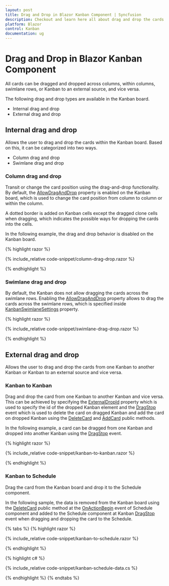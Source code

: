```yaml
---
layout: post
title: Drag and Drop in Blazor Kanban Component | Syncfusion
description: Checkout and learn here all about drag and drop the cards in the Syncfusion Blazor Kanban component.
platform: Blazor
control: Kanban
documentation: ug
---
```


# Drag and Drop in Blazor Kanban Component

All cards can be dragged and dropped across columns, within columns, swimlane rows, or Kanban to an external source, and vice versa.

The following drag and drop types are available in the Kanban board.

* Internal drag and drop
* External drag and drop

## Internal drag and drop

Allows the user to drag and drop the cards within the Kanban board. Based on this, it can be categorized into two ways.

* Column drag and drop
* Swimlane drag and drop

### Column drag and drop

Transit or change the card position using the drag-and-drop functionality. By default, the [AllowDragAndDrop](https://help.syncfusion.com/cr/blazor/Syncfusion.Blazor.Kanban.SfKanban-1.html#Syncfusion_Blazor_Kanban_SfKanban_1_AllowDragAndDrop) property is enabled on the Kanban board, which is used to change the card position from column to column or within the column.

A dotted border is added on Kanban cells except the dragged clone cells when dragging, which indicates the possible ways for dropping the cards into the cells.

In the following example, the drag and drop behavior is disabled on the Kanban board.

{% highlight razor %}

{% include_relative code-snippet/column-drag-drop.razor %}

{% endhighlight %}

### Swimlane drag and drop

By default, the Kanban does not allow dragging the cards across the swimlane rows. Enabling the [AllowDragAndDrop](https://help.syncfusion.com/cr/blazor/Syncfusion.Blazor.Kanban.SfKanban-1.html#Syncfusion_Blazor_Kanban_SfKanban_1_AllowDragAndDrop) property allows to drag the cards across the swimlane rows, which is specified inside [KanbanSwimlaneSettings](https://help.syncfusion.com/cr/blazor/Syncfusion.Blazor.Kanban.SfKanban-1.html#Syncfusion_Blazor_Kanban_SfKanban_1_SwimlaneSettings) property.

{% highlight razor %}

{% include_relative code-snippet/swimlane-drag-drop.razor %}

{% endhighlight %}

## External drag and drop

Allows the user to drag and drop the cards from one Kanban to another Kanban or Kanban to an external source and vice versa.

### Kanban to Kanban

Drag and drop the card from one Kanban to another Kanban and vice versa. This can be achieved by specifying the [ExternalDropId](https://help.syncfusion.com/cr/blazor/Syncfusion.Blazor.Kanban.SfKanban-1.html#Syncfusion_Blazor_Kanban_SfKanban_1_ExternalDropId) property which is used to specify the id of the dropped Kanban element and the [DragStop](https://help.syncfusion.com/cr/blazor/Syncfusion.Blazor.Kanban.KanbanEvents-1.html#Syncfusion_Blazor_Kanban_KanbanEvents_1_DragStop) event which is used to delete the card on dragged Kanban and add the card on dropped Kanban using the [DeleteCard](https://help.syncfusion.com/cr/blazor/Syncfusion.Blazor.Kanban.SfKanban-1.html#Syncfusion_Blazor_Kanban_SfKanban_1_DeleteCardAsync__0_) and [AddCard](https://help.syncfusion.com/cr/blazor/Syncfusion.Blazor.Kanban.SfKanban-1.html#Syncfusion_Blazor_Kanban_SfKanban_1_AddCardAsync__0_System_Int32_) public methods.

In the following example, a card can be dragged from one Kanban and dropped into another Kanban using the [DragStop](https://help.syncfusion.com/cr/blazor/Syncfusion.Blazor.Kanban.KanbanEvents-1.html#Syncfusion_Blazor_Kanban_KanbanEvents_1_DragStop) event.

{% highlight razor %}

{% include_relative code-snippet/kanban-to-kanban.razor %}

{% endhighlight %}


### Kanban to Schedule

Drag the card from the Kanban board and drop it to the Schedule component.

In the following sample, the data is removed from the Kanban board using the [DeleteCard](https://help.syncfusion.com/cr/blazor/Syncfusion.Blazor.Kanban.SfKanban-1.html#Syncfusion_Blazor_Kanban_SfKanban_1_DeleteCardAsync__0_) public method at the [OnActionBegin](https://help.syncfusion.com/cr/blazor/Syncfusion.Blazor.Schedule.ScheduleEvents-1.html#Syncfusion_Blazor_Schedule_ScheduleEvents_1_OnActionBegin) event of Schedule component and added to the Schedule component at Kanban [DragStop](https://help.syncfusion.com/cr/blazor/Syncfusion.Blazor.Kanban.KanbanEvents-1.html#Syncfusion_Blazor_Kanban_KanbanEvents_1_DragStop) event when dragging and dropping the card to the Schedule.

{% tabs %}
{% highlight razor %}

{% include_relative code-snippet/kanban-to-schedule.razor %}

{% endhighlight %}

{% highlight c# %}

{% include_relative code-snippet/kanban-schedule-data.cs %}

{% endhighlight %}
​​​​​​​{% endtabs %}
